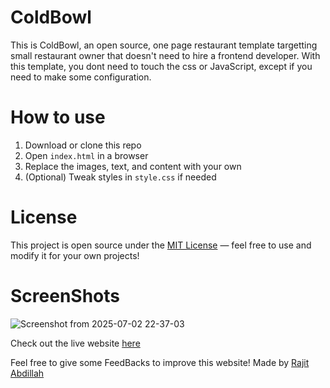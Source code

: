 # ColdBowl
This is ColdBowl, an open source, one page restaurant template targetting small restaurant owner that doesn't need to hire a frontend developer.
With this template, you dont need to touch the css or JavaScript, except if you need to make some configuration.

# How to use
1. Download or clone this repo
2. Open `index.html` in a browser
3. Replace the images, text, and content with your own
4. (Optional) Tweak styles in `style.css` if needed

# License
This project is open source under the [MIT License](https://opensource.org/licenses/MIT) — feel free to use and modify it for your own projects!

# ScreenShots
![Screenshot from 2025-07-02 22-37-03](https://github.com/user-attachments/assets/d562b367-576d-4124-a75c-160cee600fff)

Check out the live website [here](https://rajit-abdillah.github.io/ColdBowl/)

Feel free to give some FeedBacks to improve this website!
Made by [Rajit Abdillah](https://github.com/Rajit-abdillah)

